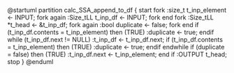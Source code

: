 @startuml
partition calc_SSA_append_to_df {
    start
    fork
        :size_t t_inp_element <- INPUT;
    fork again
        :Size_tLL t_inp_df <- INPUT;
    fork end
    fork
        :Size_tLL *t_head <- &t_inp_df;
    fork again
        :bool duplicate <- false;
    fork end
    if (t_inp_df.contents = t_inp_element) then (TRUE)
        :duplicate <- true;
    endif
    while (t_inp_df.next != NULL)
        :t_inp_df <- t_inp_df.next;
        if (t_inp_df.contents = t_inp_element) then (TRUE)
            :duplicate <- true;
        endif
    endwhile
    if (duplicate = false) then (TRUE)
        :t_inp_df.next <- t_inp_element;
    end if
    :OUTPUT t_head;
    stop
}
@enduml
